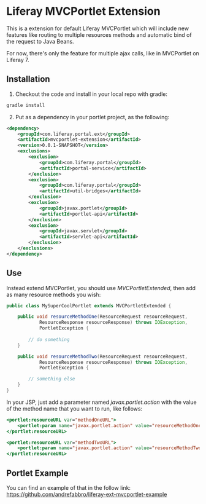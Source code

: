 # Liferay MVCPortlet Extension

This is a extension for default Liferay MVCPortlet which will include new features like routing to multiple resources methods and automatic bind of the request to Java Beans.

For now, there's only the feature for multiple ajax calls, like in MVCPortlet on Liferay 7.

## Installation

1. Checkout the code and install in your local repo with gradle:
```bash
gradle install
```
2. Put as a dependency in your portlet project, as the following:
```xml
<dependency>
	<groupId>com.liferay.portal.ext</groupId>
	<artifactId>mvcportlet-extension</artifactId>
	<version>0.0.1-SNAPSHOT</version>
	<exclusions>
		<exclusion>
			<groupId>com.liferay.portal</groupId>
			<artifactId>portal-service</artifactId>
		</exclusion>
		<exclusion>
			<groupId>com.liferay.portal</groupId>
			<artifactId>util-bridges</artifactId>
		</exclusion>
		<exclusion>
			<groupId>javax.portlet</groupId>
			<artifactId>portlet-api</artifactId>
		</exclusion>
		<exclusion>
			<groupId>javax.servlet</groupId>
			<artifactId>servlet-api</artifactId>
		</exclusion>
	</exclusions>
</dependency>
```

## Use

Instead extend MVCPortlet, you should use *MVCPortletExtended*, then add as many resource methods you wish:

```java
public class MySuperCoolPortlet extends MVCPortletExtended {

	public void resourceMethodOne(ResourceRequest resourceRequest,
			ResourceResponse resourceResponse) throws IOException,
			PortletException {
			
		// do something
	}

	public void resourceMethodTwo(ResourceRequest resourceRequest,
			ResourceResponse resourceResponse) throws IOException,
			PortletException {

		// something else
	}
}
```

In your JSP, just add a parameter named *javax.portlet.action* with the value of the method name that you want to run, like follows: 

```jsp
<portlet:resourceURL var="methodOneURL">
	<portlet:param name="javax.portlet.action" value="resourceMethodOne" />
</portlet:resourceURL>

<portlet:resourceURL var="methodTwoURL">
	<portlet:param name="javax.portlet.action" value="resourceMethodTwo" />
</portlet:resourceURL>
```

## Portlet Example

You can find an example of that in the follow link: https://github.com/andrefabbro/liferay-ext-mvcportlet-example
